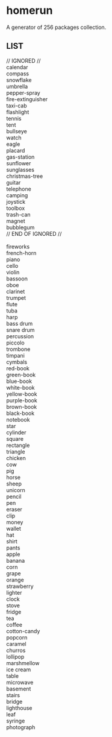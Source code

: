# homerun

A generator of 256 packages collection.

## LIST

// IGNORED //<br/>
calendar <br/>
compass <br/>
snowflake <br/>
umbrella <br/>
pepper-spray <br/>
fire-extinguisher <br/>
taxi-cab <br/>
flashlight <br/>
tennis <br/>
tent <br/>
bullseye <br/>
watch <br/>
eagle <br/>
placard <br/>
gas-station <br/>
sunflower <br/>
sunglasses <br/>
christmas-tree <br/>
guitar <br/>
telephone <br/>
camping <br/>
joystick <br/>
toolbox <br/>
trash-can <br/>
magnet <br/>
bubblegum <br/>
// END OF IGNORED //
<br/>
<br/>
fireworks <br/>
french-horn <br/>
piano <br/>
cello <br/>
violin <br/>
bassoon <br/>
oboe <br/>
clarinet <br/>
trumpet <br/>
flute <br/>
tuba <br/>
harp <br/>
bass drum <br/>
snare drum <br/>
percussion <br/>
piccolo <br/>
trombone <br/>
timpani <br/>
cymbals <br/>
red-book <br/>
green-book <br/>
blue-book <br/>
white-book <br/>
yellow-book <br/>
purple-book <br/>
brown-book <br/>
black-book <br/>
notebook <br/>
star <br/>
cylinder <br/>
square <br/>
rectangle <br/>
triangle <br/>
chicken <br/>
cow <br/>
pig <br/>
horse <br/>
sheep <br/>
unicorn <br/>
pencil <br/>
pen <br/>
eraser <br/>
clip <br/>
money <br/>
wallet <br/>
hat <br/>
shirt <br/>
pants <br/>
apple <br/>
banana <br/>
corn <br/>
grape <br/>
orange <br/>
strawberry <br/>
lighter <br/>
clock <br/>
stove <br/>
fridge <br/>
tea <br/>
coffee <br/>
cotton-candy <br/>
popcorn <br/>
caramel <br/>
churros <br/>
lollipop <br/>
marshmellow <br/>
ice cream <br/>
table <br/>
microwave <br/>
basement <br/>
stairs <br/>
bridge <br/>
lighthouse <br/> 
leaf <br/>
syringe <br/>
photograph <br/>
